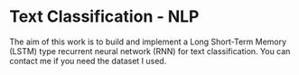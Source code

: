 # Text Classification - NLP

The aim of this work is to build and implement a Long Short-Term Memory (LSTM) type recurrent neural network (RNN) for text classification.
You can contact me if you need the dataset I used.
